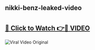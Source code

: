 ## nikki-benz-leaked-video 

# <h2><a href="http://freeplayer.one?title=nikki-benz-leaked-video&ref=21J">🔗 Click to Watch 👉🔴 VIDEO</a></h2>

<a href="http://freeplayer.one?title=nikki-benz-leaked-video&ref=21J" rel="nofollow" data-target="animated-image.originalLink"><img src="https://i.ibb.co.com/xMMVF88/686577567.gif" alt="Viral Video Original" style="max-width: 100%; display: inline-block;" data-target="animated-image.originalImage"></a>

